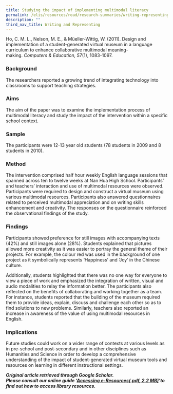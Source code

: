 ```yaml
---
title: Studying the impact of implementing multimodal literacy
permalink: /elis/resources/read/research-summaries/writing-representing/impact-implementing-multimodal-literacy/
description: ""
third_nav_title: Writing and Representing
---
```

Ho, C. M. L., Nelson, M. E., & Müeller-Wittig, W. (2011). Design and implementation of a student-generated virtual museum in a language curriculum to enhance collaborative multimodal meaning-making. _Computers & Education, 57_(1), 1083-1097.

### Background

The researchers reported a growing trend of integrating technology into classrooms to support teaching strategies.

### Aims

The aim of the paper was to examine the implementation process of multimodal literacy and study the impact of the intervention within a specific school context.

### Sample

The participants were 12-13 year old students (78 students in 2009 and 8 students in 2010).

### Method

The intervention comprised half hour weekly English language sessions that spanned across ten to twelve weeks at Nan Hua High School. Participants’ and teachers’ interaction and use of multimodal resources were observed. Participants were required to design and construct a virtual museum using various multimodal resources. Participants also answered questionnaires related to perceived multimodal appreciation and on writing skills enhancement and creativity. The responses on the questionnaire reinforced the observational findings of the study.

### Findings

Participants showed preference for still images with accompanying texts (42%) and still images alone (28%). Students explained that pictures allowed more creativity as it was easier to portray the general theme of their projects. For example, the colour red was used in the background of one project as it symbolically represents ‘Happiness’ and ‘Joy’ in the Chinese culture.

Additionally, students highlighted that there was no one way for everyone to view a piece of work and emphasized the integration of written, visual and audio modalities to relay the information better. The participants also reflected on the benefits of collaborating and working together as a team. For instance, students reported that the building of the museum required them to provide ideas, explain, discuss and challenge each other so as to find solutions to new problems. Similarly, teachers also reported an increase in awareness of the value of using multimodal resources in English.

### Implications

Future studies could work on a wider range of contexts at various levels as in pre-school and post-secondary and in other disciplines such as Humanities and Science in order to develop a comprehensive understanding of the impact of student-generated virtual museum tools and resources on learning in different instructional settings.


_**Original article retrieved through Google Scholar.**_  
_**Please consult our online guide ‘**__**[Accessing e-Resources(.pdf, 2.2 MB)](https://academyofsingaporeteachers-moe-edu-sg-admin.cwp.sg/elis/resources/read/research-summaries/writing-and-representing/18e45074-6b1b-4ac7-811f-1a8da16c4f81 "Accessing e-Resources")**__**’to find out how to access library resources.**_
